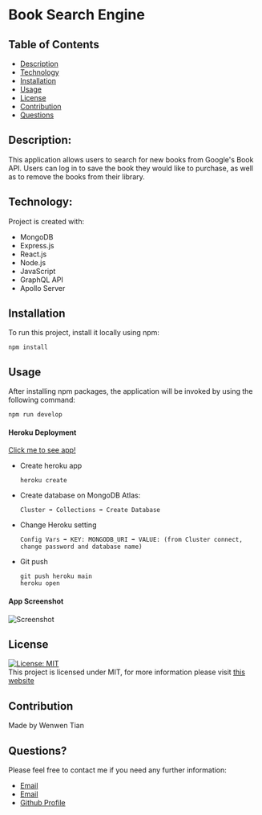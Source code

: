 # Book Search Engine

## Table of Contents

- [Description](#description)
- [Technology](#Technology)
- [Installation](#installation)
- [Usage](#usage)
- [License](#license)
- [Contribution](#contribution)
- [Questions](#questions)

## Description:

This application allows users to search for new books from Google's Book API. Users can log in to save the book they would like to purchase, as well as to remove the books from their library.

## Technology:

Project is created with:

- MongoDB
- Express.js
- React.js
- Node.js
- JavaScript
- GraphQL API
- Apollo Server

## Installation

To run this project, install it locally using npm:

```
npm install
```

## Usage

After installing npm packages, the application will be invoked by using the following command:

```
npm run develop
```

#### Heroku Deployment

[Click me to see app!](!!!!!!!!!!!!!!!!!!!!!!!!!!!!!)

- Create heroku app
  ```
  heroku create
  ```
- Create database on MongoDB Atlas:
  ```
  Cluster ➡️ Collections ➡️ Create Database
  ```
- Change Heroku setting
  ```
  Config Vars ➡️ KEY: MONGODB_URI ➡️ VALUE: (from Cluster connect, change password and database name)
  ```
- Git push
  ```
  git push heroku main
  heroku open
  ```

#### App Screenshot

![Screenshot](/client/public/GBS.png)

## License

[![License: MIT](https://img.shields.io/badge/License-MIT-yellow.svg)](https://opensource.org/licenses/MIT) <br>
This project is licensed under MIT, for more information please visit [this website](https://opensource.org/licenses/MIT)

## Contribution

Made by Wenwen Tian

## Questions?

Please feel free to contact me if you need any further information:

- [Email](moreza.memar@gmail.com)
- [Email](mailto:moreza.memar@gmail.com)
- [Github Profile](https://github.com/moreza66)
